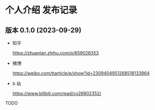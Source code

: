# 个人介绍 发布记录


## 版本 0.1.0 (2023-09-29)

+ 知乎

  <https://zhuanlan.zhihu.com/p/659026353>

+ 微博

  <https://weibo.com/ttarticle/p/show?id=2309404951268518133964>

+ b 站

  <https://www.bilibili.com/read/cv26802352/>


TODO
